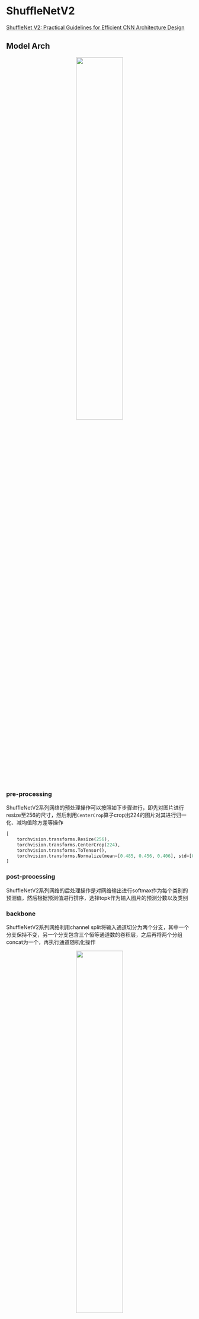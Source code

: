 
# ShuffleNetV2

[ShuffleNet V2: Practical Guidelines for Efficient CNN Architecture Design](https://arxiv.org/abs/1807.11164)

## Model Arch

<div align=center><img src="../../images/shufflenetv2/arch.png" width="50%" height="50%"></div>

### pre-processing

ShuffleNetV2系列网络的预处理操作可以按照如下步骤进行，即先对图片进行resize至256的尺寸，然后利用`CenterCrop`算子crop出224的图片对其进行归一化、减均值除方差等操作

```python
[
    torchvision.transforms.Resize(256),
    torchvision.transforms.CenterCrop(224),
    torchvision.transforms.ToTensor(),
    torchvision.transforms.Normalize(mean=[0.485, 0.456, 0.406], std=[0.229, 0.224, 0.225],),
]
```

### post-processing

ShuffleNetV2系列网络的后处理操作是对网络输出进行softmax作为每个类别的预测值，然后根据预测值进行排序，选择topk作为输入图片的预测分数以及类别

### backbone

ShuffleNetV2系列网络利用channel split将输入通道切分为两个分支，其中一个分支保持不变，另一个分支包含三个恒等通道数的卷积层，之后再将两个分组concat为一个，再执行通道随机化操作

<div align=center><img src="../../images/shufflenetv2/s-block.png" width="50%" height="50%"></div>

### head

ShuffleNetV2系列网络的head层由global-average-pooling层和一层全连接层组成

### common

- channel split
- channel shuffle
- depthwise conv
- group conv

## Model Info

### 模型性能

| 模型  | 源码 | top1 | top5 | flops(M) | params(M) | input size |
| :---: | :--: | :--: | :--: | :---: | :----: | :--------: |
| shufflenet_v2_x0.5 |[torchvision](https://github.com/pytorch/vision/blob/v0.9.0/torchvision/models/shufflenetv2.py)|  60.552   |   81.746   |   44.572    |    1.367    |        224    |
| shufflenet_v2_x1.0 |[torchvision](https://github.com/pytorch/vision/blob/v0.9.0/torchvision/models/shufflenetv2.py)|  69.362   |   88.316   |   152.709    |    2.279    |        224    |
| shufflenet_v2_x1.0 |[mmcls](https://github.com/open-mmlab/mmclassification/blob/v0.23.1/mmcls/models/backbones/shufflenet_v2.py)|  69.550   |   88.920   |   149.000    |    2.280    |        224    |
| shufflenet_v2_x0.25 |[ppcls](https://github.com/PaddlePaddle/PaddleClas/blob/v2.4.0/ppcls/arch/backbone/model_zoo/shufflenet_v2.py)|  49.900   |   73.790   |   18.950    |    0.610    |        224    |
| shufflenet_v2_x0.33 |[ppcls](https://github.com/PaddlePaddle/PaddleClas/blob/v2.4.0/ppcls/arch/backbone/model_zoo/shufflenet_v2.py)|  53.730   |   77.050   |   24.040    |    0.650    |        224    |
| shufflenet_v2_x0.5 |[ppcls](https://github.com/PaddlePaddle/PaddleClas/blob/v2.4.0/ppcls/arch/backbone/model_zoo/shufflenet_v2.py)|  60.320   |   82.260   |   42.580    |    1.370    |        224    |
| shufflenet_v2_x1.0 |[ppcls](https://github.com/PaddlePaddle/PaddleClas/blob/v2.4.0/ppcls/arch/backbone/model_zoo/shufflenet_v2.py)|  68.800   |   88.450   |   148.860    |    2.290    |        224    |
| shufflenet_v2_x1.5 |[ppcls](https://github.com/PaddlePaddle/PaddleClas/blob/v2.4.0/ppcls/arch/backbone/model_zoo/shufflenet_v2.py)|  71.630   |   90.150   |   301.35    |    3.530    |        224    |
| shufflenet_v2_x2.0 |[ppcls](https://github.com/PaddlePaddle/PaddleClas/blob/v2.4.0/ppcls/arch/backbone/model_zoo/shufflenet_v2.py)|  73.150   |   91.200   |   571.700    |    7.400    |        224    |
| shufflenet_v2_swish |[ppcls](https://github.com/PaddlePaddle/PaddleClas/blob/v2.4.0/ppcls/arch/backbone/model_zoo/shufflenet_v2.py)|  70.030   |   89.170   |   148.860    |    2.290    |        224    |
| shufflenet_v2_x0.5 |[megvii](https://github.com/megvii-model/ShuffleNet-Series/blob/master/ShuffleNetV2/README.md)| 61.1   |   82.6   |   41    |    1.4    |        224    |
| shufflenet_v2_x1.0 |[megvii](https://github.com/megvii-model/ShuffleNet-Series/blob/master/ShuffleNetV2/README.md)|  69.4   |   88.9   |   146    |    2.3    |        224    |
| shufflenet_v2_x1.5 |[megvii](https://github.com/megvii-model/ShuffleNet-Series/blob/master/ShuffleNetV2/README.md)|  72.6   |   90.6  |   299    |    3.5    |        224    |
| shufflenet_v2_x2.0 |[megvii](https://github.com/megvii-model/ShuffleNet-Series/blob/master/ShuffleNetV2/README.md)|  75   |   92.4   |   591    |    7.4    |        224    |

### 测评数据集说明

<div align=center><img src="../../images/datasets/imagenet.jpg"></div>

[ImageNet](https://image-net.org) 是一个计算机视觉系统识别项目，是目前世界上图像识别最大的数据库。是美国斯坦福的计算机科学家，模拟人类的识别系统建立的。能够从图片中识别物体。ImageNet是一个非常有前景的研究项目，未来用在机器人身上，就可以直接辨认物品和人了。超过1400万的图像URL被ImageNet手动注释，以指示图片中的对象;在至少一百万张图像中，还提供了边界框。ImageNet包含2万多个类别; 一个典型的类别，如“气球”或“草莓”，每个类包含数百张图像。

ImageNet数据是CV领域非常出名的数据集，ISLVRC竞赛使用的数据集是轻量版的ImageNet数据集。ISLVRC2012是非常出名的一个数据集，在很多CV领域的论文，都会使用这个数据集对自己的模型进行测试，在该项目中分类算法用到的测评数据集就是ISLVRC2012数据集的验证集。在一些论文中，也会称这个数据叫成ImageNet 1K或者ISLVRC2012，两者是一样的。“1 K”代表的是1000个类别。

### 评价指标说明

- top1准确率: 测试图片中最佳得分所对应的标签是正确标注类别的样本数除以总的样本数
- top5准确率: 测试图片中正确标签包含在前五个分类概率中的个数除以总的样本数

## Deploy

### step.1 获取模型

1. torchvision

    ```bash
    python ../common/utils/export_timm_torchvision_model.py --model_library torchvision  --model_name shufflenet_v2 --save_dir ./onnx  --size 224 --pretrained_weights xxx.pth
    ```

2. ppcls

    ```bash
    pip install PaddlePaddle==2.3.2  Paddle2ONNX==1.0.0

    paddle2onnx  --model_dir /path/to/resnet_paddle_model/ \
                --model_filename model.pdmodel \
                --params_filename model.pdiparams \
                --save_file model.onnx \
                --enable_dev_version False \
                --opset_version 10
    ```
3. megvii
    ```bash
    git clone https://github.com/megvii-model/ShuffleNet-Series.git
    mv source_code/export_onnx.py ShuffleNet-Series/ShuffleNetV2
    cd ShuffleNet-Series/ShuffleNetV2
    python export_onnx.py --modelsize 0.5x
    ```
### step.2 准备数据集
本模型使用ImageNet官网ILSVRC2012的5万张验证集进行测试，针对`int8`校准数据可从该数据集中任选1000张，为了保证量化精度，请保证每个类别都有数据，请用户自行获取该数据集，[ILSVRC2012](https://image-net.org/challenges/LSVRC/2012/index.php)
```
├── ImageNet
|   ├── val
|   |    ├── ILSVRC2012_val_00000001.JPEG
│   |    ├── ILSVRC2012_val_00000002.JPEG
│   |    ├── ......
|   ├── val_label.txt
````

```bash
sh ./data_prep_sh_files/valprep.sh
```

```bash
# label.txt
tench, Tinca tinca
goldfish, Carassius auratus
...
```

### step.3 模型转换

1. 使用模型转换工具vamc，根据具体模型修改配置文件,此处以`megvii` 为例
    > 注意megvii的输入为BGR形式
    ```bash
    vamc build ./vacc_code/build/megvii_shufflenetv2.yaml
    ```
    - [megvii](./vacc_code/build/megvii_shufflenetv2.yaml)
    - [ppcls](./vacc_code/build/ppcls_shufflenetv2.yaml)
    - [mmcls](./vacc_code/build/mmcls_shufflenetv2.yaml)
    - [torchvision](./vacc_code/build/torchvision_shufflenetv2.yaml)

### step.4 模型推理
1. 根据step.3配置模型三件套信息，[model_info](./vacc_code/model_info/model_info_shufflenet_v2.json)
2. 配置数据预处理流程vdsp_params参数
   - [megvii](./vacc_code/vdsp_params/sdk1.0/megvii-shufflenet_v2_x0.5-vdsp_params.json)
   - [ppcls](./vacc_code/vdsp_params/sdk1.0/ppcls-shufflenet_v2_swish-vdsp_params.json)
   - [mmcls](./vacc_code/vdsp_params/sdk1.0/mmcls-shufflenet_v2-vdsp_params.json)
   - [torchvision](./vacc_code/vdsp_params/sdk1.0/ppcls-shufflenet_v2_swish-vdsp_params.json)

3. 执行推理，参考[runstream](../common/sdk1.0/sample_cls.py)
    ```bash
    python ../common/sdk1.0/sample_cls.py --save_dir output/shufflenet_v2_result.txt
    ```

4. 精度评估
   ```bash
    python ../common/eval/eval_topk.py output/shufflenet_v2_result.txt
   ```


### step.5 benchmark
1. 生成推理数据`npz`以及对应的`datalist.txt`
    ```bash
    python ../common/utils/image2npz.py --dataset_path /path/to/ILSVRC2012_img_val --target_path  /path/to/input_npz  --text_path npz_datalist.txt
    ```
2. 性能测试
    ```bash
    ./vamp -m shufflenet_v2-int8-percentile-3_299_299-vacc/shufflenet_v2 --vdsp_params ./vacc_code/vdsp_params/vamp/timm-shufflenet_v2-vdsp_params.json  -i 1 -p 1 -b 1
    ```
    > 根据不同子模型配置C++版vdsp_params, 见 ./vdsp_params/vamp
    >
    > 调整i、p、b参数以刚好达满板卡AI利用率为佳
3. 获取精度信息
    ```bash
    ./vamp -m shufflenet_v2-int8-percentile-3_299_299-vacc/shufflenet_v2 --vdsp_params ./vacc_code/vdsp_params/vamp/timm-shufflenet_v2-vdsp_params.json  -i 1 -p 1 -b 1 --datalist npz_datalist.txt --path_output output
    ```
4. 结果解析及精度评估
   ```bash
   python ../common/eval/eval_imagenet.py --result_path output  --datalist npz_datalist.txt --label data/label/imagenet.txt
   ```